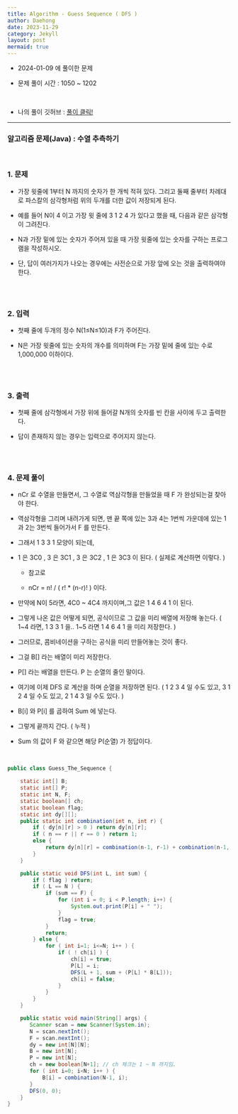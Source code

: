 ```yaml
---
title: Algorithm - Guess Sequence ( DFS )
author: Daehong
date: 2023-11-29
category: Jekyll
layout: post
mermaid: true
---
```


- 2024-01-09 에 풀이한 문제

- 문제 풀이 시간 : 1050 ~ 1202

<br>

* 나의 풀이 깃허브 : 
[풀이 클릭!](https://github.com/JeonDaehong/study-java-algorithm/blob/main/dfs_bfs/Guess_The_Sequence.java)

<hr>

### 알고리즘 문제(Java) : 수열 추측하기

<br>

### 1. 문제

 - 가장 윗줄에 1부터 N 까지의 숫자가 한 개씩 적혀 있다. 그리고 둘째 줄부터 차례대로 파스칼의 삼각형처럼 위의 두개를 더한 값이 저장되게 된다.

 - 예를 들어 N이 4 이고 가장 윗 줄에 3 1 2 4 가 있다고 했을 때, 다음과 같은 삼각형이 그려진다.

 - N과 가장 밑에 있는 숫자가 주어져 있을 때 가장 윗줄에 있는 숫자를 구하는 프로그램을 작성하시오.

 - 단, 답이 여러가지가 나오는 경우에는 사전순으로 가장 앞에 오는 것을 출력하여야 한다.
 
<br>
<br>

### 2. 입력

 - 첫째 줄에 두개의 정수 N(1≤N≤10)과 F가 주어진다.

 - N은 가장 윗줄에 있는 숫자의 개수를 의미하며 F는 가장 밑에 줄에 있는 수로 1,000,000 이하이다.

<br>
<br>

### 3. 출력

 - 첫째 줄에 삼각형에서 가장 위에 들어갈 N개의 숫자를 빈 칸을 사이에 두고 출력한다.

 - 답이 존재하지 않는 경우는 입력으로 주어지지 않는다.
   


<br>
<br>

### 4. 문제 풀이
 - nCr 로 수열을 만들면서, 그 수열로 역삼각형을 만들었을 때 F 가 완성되는걸 찾아야 한다.

 - 역삼각형을 그리며 내려가게 되면, 맨 끝 쪽에 있는 3과 4는 1번씩 가운데에 있는 1과 2는 3번씩 들어가서 F 를 만든다.
 
 - 그래서 1 3 3 1 모양이 되는데,
 
 - 1 은 3C0 , 3 은 3C1 , 3 은 3C2 , 1 은 3C3 이 된다. ( 실제로 계산하면 이렇다. )
 
	- 참고로
 
	- nCr = n! / ( r! * (n-r)! ) 이다.
	
 - 만약에 N이 5라면, 4C0 ~ 4C4 까지이며,그 값은 1 4 6 4 1 이 된다.
 
 - 그렇게 나온 값은 어떻게 되면, 공식이므로 그 값을 미리 배열에 저장해 놓는다. ( 1~4 라면,  1 3 3 1 을.. 1~5 라면 1 4 6 4 1 을 미리 저장한다. )
 
 - 그러므로, 콤비네이션을 구하는 공식을 미리 만들어놓는 것이 좋다.
 
 - 그걸 B[] 라는 배열이 미리 저장한다.
 
 - P[] 라는 배열을 만든다. P 는 순열의 줄인 말이다.
 
 - 여기에 이제 DFS 로 계산을 하며 순열을 저장하면 된다. ( 1 2 3 4 일 수도 있고,  3 1 2 4 일 수도 있고,  2 1 4 3 일 수도 있다. )
 
 - B[i] 와 P[i] 를 곱하여 Sum 에 넣는다.
 
 - 그렇게 끝까지 간다. ( 누적 )
 
 - Sum 의 값이 F 와 같으면 해당 P(순열) 가 정답이다.
	
 <br>


```java
public class Guess_The_Sequence {

    static int[] B;
    static int[] P;
    static int N, F;
    static boolean[] ch;
    static boolean flag;
    static int dy[][];
    public static int combination(int n, int r) {
        if ( dy[n][r] > 0 ) return dy[n][r];
        if ( n == r || r == 0 ) return 1;
        else {
            return dy[n][r] = combination(n-1, r-1) + combination(n-1, r);
        }
    }

    public static void DFS(int L, int sum) {
        if ( flag ) return;
        if ( L == N ) {
            if (sum == F) {
                for (int i = 0; i < P.length; i++) {
                    System.out.print(P[i] + " ");
                }
                flag = true;
            }
            return;
        } else {
            for ( int i=1; i<=N; i++ ) {
                if ( ! ch[i] ) {
                    ch[i] = true;
                    P[L] = i;
                    DFS(L + 1, sum + (P[L] * B[L]));
                    ch[i] = false;
                }
            }
        }
    }

    public static void main(String[] args) {
       Scanner scan = new Scanner(System.in);
       N = scan.nextInt();
       F = scan.nextInt();
       dy = new int[N][N];
       B = new int[N];
       P = new int[N];
       ch = new boolean[N+1]; // ch 체크는 1 ~ N 까지임.
       for ( int i=0; i<N; i++ ) {
           B[i] = combination(N-1, i);
       }
       DFS(0, 0);
    }
}
```

<br>
<br>
<br>
<br>
<br>